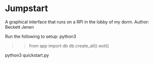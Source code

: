# Jumpstart
A graphical interface that runs on a RPI in the lobby of my dorm. Author: Beckett Jenen

Run the following to setup:
python3
>>from app import db
>>db.create_all()
>>exit()

python3 quickstart.py 